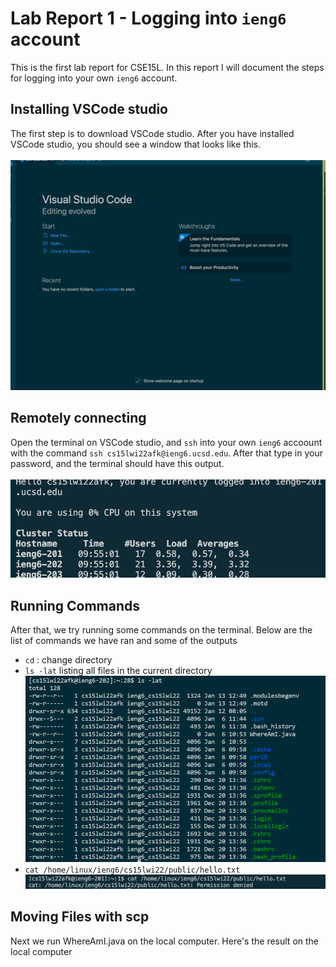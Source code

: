 # Lab Report 1 - Logging into `ieng6` account
This is the first lab report for CSE15L. In this report I will document the steps for logging into your own `ieng6` account. 
## Installing VSCode studio
The first step is to download VSCode studio. After you have installed VSCode studio, you should see a window that looks like this.<br>
<br>![image](SS1.png)

## Remotely connecting
Open the terminal on VSCode studio, and `ssh` into your own `ieng6` accoount with the command `ssh cs15lwi22afk@ieng6.ucsd.edu`. After that type in your password, and the terminal should have this output.<br>
<br>![image](SS4.png)

## Running Commands
After that, we try running some commands on the terminal. Below are the list of commands we have ran and some of the outputs
- `cd` : change directory 
- `ls -lat` listing all files in the current directory
![image](Scrnshot1.png)
- `cat /home/linux/ieng6/cs15lwi22/public/hello.txt` 
![image](SS2.png) 

## Moving Files with scp
Next we run WhereAmI.java on the local computer. Here's the result on the local computer

